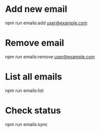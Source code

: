 # Add new email
npm run emails:add user@example.com

# Remove email
npm run emails:remove user@example.com

# List all emails
npm run emails:list

# Check status
npm run emails:sync